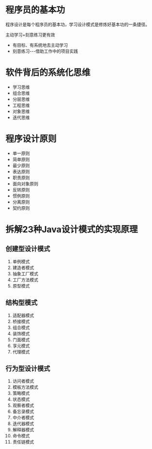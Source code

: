 # 程序员的基本功
程序设计是每个程序员的基本功，学习设计模式是修炼好基本功的一条捷径。

主动学习+刻意练习更有效
- 有目标、有系统地去主动学习
- 刻意练习---借助工作中的项目实践

# 软件背后的系统化思维
- 学习思维
- 组合思维
- 分层思维
- 工程思维
- 对象思维
- 迭代思维

# 程序设计原则
- 单一原则
- 简单原则
- 最少原则
- 表达原则
- 职责原则
- 面向对象原则
- 反转原则
- 惯例原则
- 分离原则
- 契约原则

# 拆解23种Java设计模式的实现原理
## 创建型设计模式
1. 单例模式
2. 建造者模式
3. 抽象工厂模式
4. 工厂方法模式
5. 原型模式

## 结构型模式
1. 适配器模式
2. 桥接模式
3. 组合模式
4. 装饰模式
5. 门面模式
6. 享元模式
7. 代理模式

## 行为型设计模式
1. 访问者模式
2. 模板方法模式
3. 策略模式
4. 状态模式
5. 观察者模式
6. 备忘录模式
7. 中介者模式
8. 迭代器模式
9. 解释器模式
10. 命令模式
11. 责任链模式






